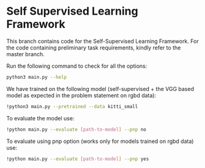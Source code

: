 Self Supervised Learning Framework
==============================================================
This branch contains code for the Self-Supervised Learning Framework.
For the code containing preliminary task requirements, kindly refer to the master branch.

Run the following command to check for all the options:
```bash
python3 main.py --help
```
We have trained on the following model (self-supervised + the VGG based model as expected in the problem statement on rgbd data):
```bash
!python3 main.py --pretrained --data kitti_small
```

To evaluate the model use:
```bash
!python main.py --evaluate [path-to-model] --pnp no
```
To evaluate using pnp option (works only for models trained on rgbd data) use:
```bash
!python main.py --evaluate [path-to-model] --pnp yes
```
